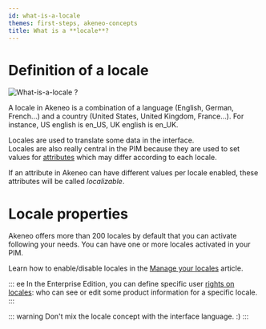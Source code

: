 ```yaml
---
id: what-is-a-locale
themes: first-steps, akeneo-concepts
title: What is a **locale**?
---
```


# Definition of a locale

![What-is-a-locale ?](../img/what-is-a-locale.svg)

A locale in Akeneo is a combination of a language (English, German, French...) and a country (United States, United Kingdom, France…). For instance, US english is en_US, UK english is en_UK.

Locales are used to translate some data in the interface.  
Locales are also really central in the PIM because they are used to set values for [attributes](/articles/what-is-an-attribute.html) which may differ according to each locale.  

If an attribute in Akeneo can have different values per locale enabled, these attributes will be called _localizable_.

# Locale properties
Akeneo offers more than 200 locales by default that you can activate following your needs. You can have one or more locales activated in your PIM.

Learn how to enable/disable locales in the [Manage your locales](/articles/manage-your-locales.html) article.

::: ee
In the Enterprise Edition, you can define specific user [rights on locales](/articles/access-rights-on-products.html#rights-depending-on-the-locale): who can see or edit some product information for a specific locale.
:::

::: warning
Don't mix the locale concept with the interface language. :)
:::
